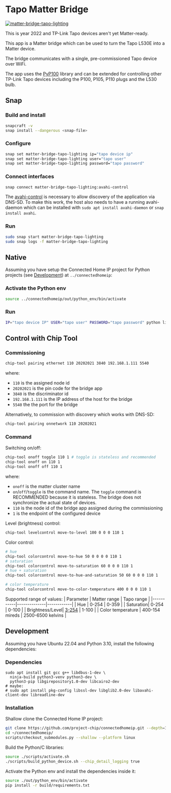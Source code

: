 # Tapo Matter Bridge
[![matter-bridge-tapo-lighting](https://snapcraft.io/matter-bridge-tapo-lighting/badge.svg)](https://snapcraft.io/matter-bridge-tapo-lighting)

This is year 2022 and TP-Link Tapo devices aren't yet Matter-ready.

This app is a Matter bridge which can be used to turn the Tapo L530E into a Matter device.

The bridge communicates with a single, pre-commissioned Tapo device over WiFi.

The app uses the [PyP100](https://pypi.org/project/PyP100/) library and can be extended for controlling other TP-Link Tapo devices including the P100, P105, P110 plugs and the L530 bulb.
## Snap
### Build and install
```bash
snapcraft -v
snap install --dangerous <snap-file>
```
### Configure
```bash
snap set matter-bridge-tapo-lighting ip="tapo device ip"
snap set matter-bridge-tapo-lighting user="tapo user"
snap set matter-bridge-tapo-lighting password="tapo password"
```

### Connect interfaces
```bash
snap connect matter-bridge-tapo-lighting:avahi-control
```

The [avahi-control](https://snapcraft.io/docs/avahi-control-interface) is necessary to allow discovery of the application via DNS-SD.
To make this work, the host also needs to have a running avahi-daemon which can be installed with `sudo apt install avahi-daemon` or `snap install avahi`.

### Run
```bash
sudo snap start matter-bridge-tapo-lighting
sudo snap logs -f matter-bridge-tapo-lighting
```

## Native

Assuming you have setup the Connected Home IP project for Python projects (see [Development](#development)) at `../connectedhomeip`:

### Activate the Python env
```bash
source ../connectedhomeip/out/python_env/bin/activate
```

### Run
```bash
IP="tapo device IP" USER="tapo user" PASSWORD="tapo password" python lighting.py
```

## Control with Chip Tool

### Commissioning

```bash
chip-tool pairing ethernet 110 20202021 3840 192.168.1.111 5540
```

where:

-   `110` is the assigned node id
-   `20202021` is the pin code for the bridge app
-   `3840` is the discriminator id
-   `192.168.1.111` is the IP address of the host for the bridge
-   `5540` the the port for the bridge

Alternatively, to commission with discovery which works with DNS-SD:

```bash
chip-tool pairing onnetwork 110 20202021
```

### Command

Switching on/off:

```bash
chip-tool onoff toggle 110 1 # toggle is stateless and recommended
chip-tool onoff on 110 1
chip-tool onoff off 110 1
```

where:

-   `onoff` is the matter cluster name
-   `on`/`off`/`toggle` is the command name. The `toggle` command is RECOMMENDED
    because it is stateless. The bridge does not synchronize the actual state of
    devices.
-   `110` is the node id of the bridge app assigned during the commissioning
-   `1` is the endpoint of the configured device

Level (brightness) control:
```bash
chip-tool levelcontrol move-to-level 100 0 0 0 110 1
```

Color control:
```bash
# hue
chip-tool colorcontrol move-to-hue 50 0 0 0 0 110 1
# saturation
chip-tool colorcontrol move-to-saturation 60 0 0 0 110 1
# hue + saturation
chip-tool colorcontrol move-to-hue-and-saturation 50 60 0 0 0 110 1

# color temperature
chip-tool colorcontrol move-to-color-temperature 400 0 0 0 110 1
```

Supported range of values:
| Parameter | Matter range | Tapo range |
|-----------|--------------|------------|
| Hue | 0-254 | 0-359 |
| Saturation| 0-254 | 0-100 |
| Brightness/Level| [3-254](https://github.com/canonical/matter-bridge-tapo/issues/4) | 1-100 |
| Color temperature | 400-154 mireds | 2500-6500 kelvins |

## Development

Assuming you have Ubuntu 22.04 and Python 3.10, install the following
dependencies:

### Dependencies
```
sudo apt install git gcc g++ libdbus-1-dev \
  ninja-build python3-venv python3-dev \
  python3-pip libgirepository1.0-dev libcairo2-dev
# maybe:
# sudo apt install pkg-config libssl-dev libglib2.0-dev libavahi-client-dev libreadline-dev
```

### Installation

Shallow clone the Connected Home IP project:
```bash
git clone https://github.com/project-chip/connectedhomeip.git --depth=1 --branch=v1.0.0.2
cd ~/connectedhomeip/
scripts/checkout_submodules.py --shallow --platform linux
```

Build the Python/C libraries:
```bash
source ./scripts/activate.sh
./scripts/build_python_device.sh --chip_detail_logging true
```

Activate the Python env and install the dependencies inside it:

```bash
source ./out/python_env/bin/activate
pip install -r build/requirements.txt
```
